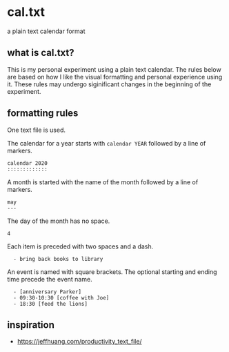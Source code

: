 # cal.txt
a plain text calendar format

## what is cal.txt?
This is my personal experiment using a plain text calendar. The rules below are
based on how I like the visual formatting and personal experience using it.
These rules may undergo siginificant changes in the beginning of the
experiment.

## formatting rules
One text file is used.

The calendar for a year starts with `calendar YEAR` followed by a line of
markers.

    calendar 2020
    :::::::::::::

A month is started with the name of the month followed by a line of markers.

    may
    ---

The day of the month has no space.

    4

Each item is preceded with two spaces and a dash.

      - bring back books to library

An event is named with square brackets. The optional starting and ending time
precede the event name.

      - [anniversary Parker]
      - 09:30-10:30 [coffee with Joe]
      - 18:30 [feed the lions]

## inspiration
- https://jeffhuang.com/productivity_text_file/
